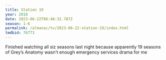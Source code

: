 ```yaml
---
title: Station 19
year: 2018
date: 2023-06-22T06:48:32.787Z
season: 1-6
permalink: /almanac/tv/2023-06-22-station-19/index.html
tmdbid: 76773
---
```


Finished watching all siz seasons last night because apparently 19 seasons of Grey’s Anatomy wasn’t enough emergency services drama for me